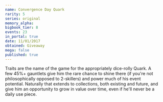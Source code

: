```yaml
---
name: Convergence Day Quark
rarity: 5
series: original
memory_alpha:
bigbook_tier: 8
events: 23
in_portal: true
date: 11/01/2017
obtained: Giveaway
mega: false
published: true
---
```


Traits are the name of the game for the appropriately dice-rolly Quark. A few 45%+ gauntlets give him the rare chance to shine there (if you're not philosophically opposed to 2-skillers) and power much of his event potential. Naturally that extends to collections, both existing and future, and give him an opportunity to grow in value over time, even if he'll never be a daily use piece.
